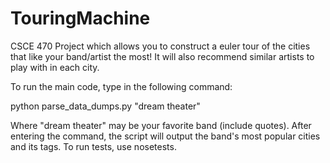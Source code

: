 TouringMachine
==============

CSCE 470 Project which allows you to construct a euler tour of the cities that
like your band/artist the most! It will also recommend similar artists to play
with in each city.


To run the main code, type in the following command:

python parse_data_dumps.py "dream theater"

Where "dream theater" may be your favorite band (include quotes).  After entering the command, the script will 
output the band's most popular cities and its tags.  To run tests, use nosetests.
